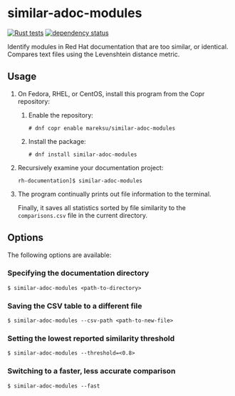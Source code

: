 # similar-adoc-modules

[![Rust tests](https://github.com/msuchane/similar-adoc-modules/actions/workflows/rust-tests.yml/badge.svg)](https://github.com/msuchane/similar-adoc-modules/actions/workflows/rust-tests.yml)
[![dependency status](https://deps.rs/repo/github/msuchane/similar-adoc-modules/status.svg)](https://deps.rs/repo/github/msuchane/similar-adoc-modules)

Identify modules in Red Hat documentation that are too similar, or identical. Compares text files using the Levenshtein distance metric.

## Usage

1. On Fedora, RHEL, or CentOS, install this program from the Copr repository:

    1. Enable the repository:

        ```
        # dnf copr enable mareksu/similar-adoc-modules
        ```

    2. Install the package:

        ```
        # dnf install similar-adoc-modules
        ```

2. Recursively examine your documentation project:

    ```
    rh-documentation]$ similar-adoc-modules
    ```

3. The program continually prints out file information to the terminal.

    Finally, it saves all statistics sorted by file similarity to the `comparisons.csv` file in the current directory.

## Options

The following options are available:

### Specifying the documentation directory

```
$ similar-adoc-modules <path-to-directory>
```

### Saving the CSV table to a different file

```
$ similar-adoc-modules --csv-path <path-to-new-file>
```

### Setting the lowest reported similarity threshold

```
$ similar-adoc-modules --threshold=<0.8>
```

### Switching to a faster, less accurate comparison

```
$ similar-adoc-modules --fast
```
